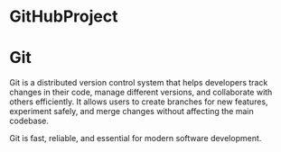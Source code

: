 # GitHubProject

# Git

Git is a distributed version control system that helps developers track changes in their code, manage different versions, and collaborate with others efficiently. It allows users to create branches for new features, experiment safely, and merge changes without affecting the main codebase.

Git is fast, reliable, and essential for modern software development.